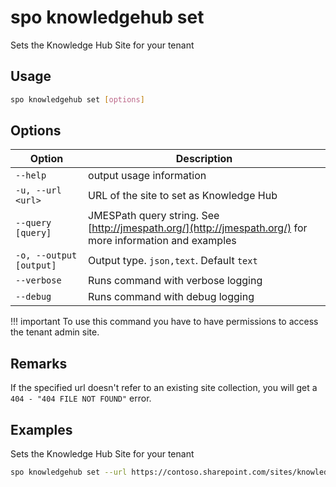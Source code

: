 # spo knowledgehub set

Sets the Knowledge Hub Site for your tenant

## Usage

```sh
spo knowledgehub set [options]
```

## Options

Option|Description
------|-----------
`--help`|output usage information
`-u, --url <url>`|URL of the site to set as Knowledge Hub
`--query [query]`|JMESPath query string. See [http://jmespath.org/](http://jmespath.org/) for more information and examples
`-o, --output [output]`|Output type. `json,text`. Default `text`
`--verbose`|Runs command with verbose logging
`--debug`|Runs command with debug logging

!!! important
    To use this command you have to have permissions to access the tenant admin site.

## Remarks

If the specified url doesn't refer to an existing site collection, you will get a `404 - "404 FILE NOT FOUND"` error.

## Examples

Sets the Knowledge Hub Site for your tenant

```sh
spo knowledgehub set --url https://contoso.sharepoint.com/sites/knowledgesite
```
